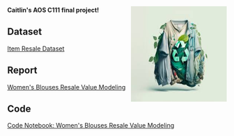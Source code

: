**Caitlin's AOS C111 final project!** <img align="right" width="220" height="220" src="assets/green_clothes.jpeg">


## Dataset

[Item Resale Dataset](https://www.kaggle.com/competitions/mercari-price-suggestion-challenge/data?select=train.tsv.7z)

## Report

[Women's Blouses Resale Value Modeling](assets/project.pdf)

## Code

[Code Notebook: Women's Blouses Resale Value Modeling]([assets/project.pdf](https://colab.research.google.com/drive/1lx_6Vz3xkAmtXmgwrdoo7-QynwPnilPY?usp=sharing))
